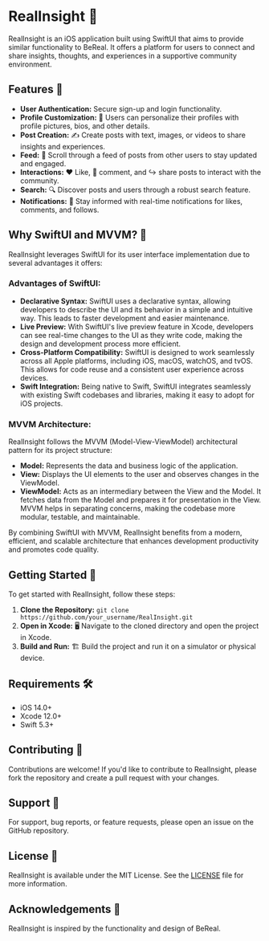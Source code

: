 # RealInsight 🌟

RealInsight is an iOS application built using SwiftUI that aims to provide similar functionality to BeReal. It offers a platform for users to connect and share insights, thoughts, and experiences in a supportive community environment.

## Features 🚀

- **User Authentication:** Secure sign-up and login functionality.
- **Profile Customization:** 🎨 Users can personalize their profiles with profile pictures, bios, and other details.
- **Post Creation:** ✍️ Create posts with text, images, or videos to share insights and experiences.
- **Feed:** 📰 Scroll through a feed of posts from other users to stay updated and engaged.
- **Interactions:** ❤️ Like, 💬 comment, and ↪️ share posts to interact with the community.
- **Search:** 🔍 Discover posts and users through a robust search feature.
- **Notifications:** 📲 Stay informed with real-time notifications for likes, comments, and follows.

## Why SwiftUI and MVVM? 🧐

RealInsight leverages SwiftUI for its user interface implementation due to several advantages it offers:

### Advantages of SwiftUI:

- **Declarative Syntax:** SwiftUI uses a declarative syntax, allowing developers to describe the UI and its behavior in a simple and intuitive way. This leads to faster development and easier maintenance.
- **Live Preview:** With SwiftUI's live preview feature in Xcode, developers can see real-time changes to the UI as they write code, making the design and development process more efficient.
- **Cross-Platform Compatibility:** SwiftUI is designed to work seamlessly across all Apple platforms, including iOS, macOS, watchOS, and tvOS. This allows for code reuse and a consistent user experience across devices.
- **Swift Integration:** Being native to Swift, SwiftUI integrates seamlessly with existing Swift codebases and libraries, making it easy to adopt for iOS projects.

### MVVM Architecture:

RealInsight follows the MVVM (Model-View-ViewModel) architectural pattern for its project structure:

- **Model:** Represents the data and business logic of the application.
- **View:** Displays the UI elements to the user and observes changes in the ViewModel.
- **ViewModel:** Acts as an intermediary between the View and the Model. It fetches data from the Model and prepares it for presentation in the View. MVVM helps in separating concerns, making the codebase more modular, testable, and maintainable.

By combining SwiftUI with MVVM, RealInsight benefits from a modern, efficient, and scalable architecture that enhances development productivity and promotes code quality.

## Getting Started 🏁

To get started with RealInsight, follow these steps:

1. **Clone the Repository:** `git clone https://github.com/your_username/RealInsight.git`
2. **Open in Xcode:** 🖥️ Navigate to the cloned directory and open the project in Xcode.
3. **Build and Run:** 🏗️ Build the project and run it on a simulator or physical device.

## Requirements 🛠️

- iOS 14.0+
- Xcode 12.0+
- Swift 5.3+

## Contributing 🤝

Contributions are welcome! If you'd like to contribute to RealInsight, please fork the repository and create a pull request with your changes.

## Support 💬

For support, bug reports, or feature requests, please open an issue on the GitHub repository.

## License 📄

RealInsight is available under the MIT License. See the [LICENSE](LICENSE) file for more information.

## Acknowledgements 🙏

RealInsight is inspired by the functionality and design of BeReal.
